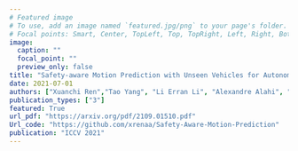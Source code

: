 ```yaml
---
# Featured image
# To use, add an image named `featured.jpg/png` to your page's folder.
# Focal points: Smart, Center, TopLeft, Top, TopRight, Left, Right, BottomLeft, Bottom, BottomRight.
image:
  caption: ""
  focal_point: ""
  preview_only: false
title: "Safety-aware Motion Prediction with Unseen Vehicles for Autonomous Driving"
date: 2021-07-01
authors: ["Xuanchi Ren","Tao Yang", "Li Erran Li", "Alexandre Alahi", "Qifeng Chen"]
publication_types: ["3"]
featured: True
url_pdf: "https://arxiv.org/pdf/2109.01510.pdf"
Url_code: "https://github.com/xrenaa/Safety-Aware-Motion-Prediction"
publication: "ICCV 2021"
---
```


